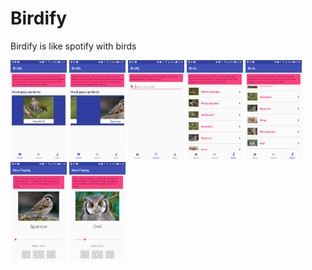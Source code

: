 # Birdify
Birdify is like spotify with birds

<img src="/Screenshot_20170610-022747.png?raw=true" width="90"/>
<img src="/Screenshot_20170610-022759.png?raw=true" width="90"/>
<img src="/Screenshot_20170610-022807.png?raw=true" width="90"/>
<img src="/Screenshot_20170610-022817.png?raw=true" width="90"/>
<img src="/Screenshot_20170610-022825.png?raw=true" width="90"/>
<img src="/Screenshot_20170610-022833.png?raw=true" width="90"/>
<img src="/Screenshot_20170610-022844.png?raw=true" width="90"/>
